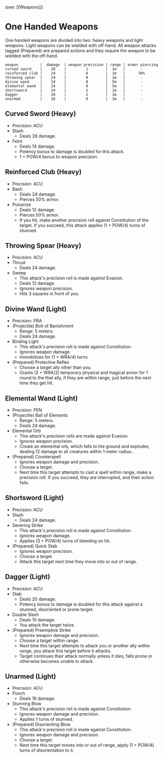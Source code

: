 (see: [[Weapons]])

# One Handed Weapons
One handed weapons are divided into two: heavy weapons and light weapons. Light weapons can be wielded with off-hand. All weapon attacks tagged (Prepared) are prepared actions and they require the weapon to be wielded with the off-hand.

```one_handed_weapons_table
weapon          |  damage  | weapon precision | range | armor piercing
curved sword    |    28    |         1        |  1m   |       -
reinforced club |    24    |         0        |  1m   |      50%
throwing spear  |    24    |         0        |  1m   |       -
divine wand     |    24    |         0        |  5m   |       -
elemental wand  |    24    |         0        |  5m   |       -
shortsword      |    24    |         2        |  1m   |       -
dagger          |    20    |         2        |  1m   |       -
unarmed         |    16    |         0        |  1m   |       -
```

## Curved Sword (Heavy)
+ Precision: ACU
+ Slash
	+ Deals 28 damage.
+ Feint
	+ Deals 14 damage.
	+ Potency bonus to damage is doubled for this attack. 
	+ 1 + POW/4 bonus to weapon precision.

## Reinforced Club (Heavy)
+ Precision: ACU
+ Bash
	+ Deals 24 damage.
	+ Pierces 50% armor.
+ Pulverize
	+ Deals 12 damage.
	+ Pierces 50% armor.
	+ If you hit, make another precision roll against Constitution of the target. If you succeed, this attack applies (1 + POW/4) turns of stunned.

## Throwing Spear (Heavy)
+ Precision: ACU
+ Thrust
	+ Deals 24 damage.
+ Sweep
	+ This attack's precision roll is made against Evasion.
	+ Deals 12 damage.
	+ Ignores weapon precision.
	+ Hits 3 squares in front of you.

## Divine Wand (Light)
+ Precision: PRA
+ (Projectile) Bolt of Banishment
	+ Range: 5 meters.
	+ Deals 24 damage.
+ Binding Light
	+ This attack's precision roll is made against Constitution.
	+ Ignores weapon damage.
	+ Immobilizes for (1 + WRA/4) turns.
+ (Prepared) Protective Reflex
	+ Choose a target ally other than you.
	+ Grants (3 + WRA/2) temporary physical and magical armor for 1 round to the that ally, if they are within range, just before the next time they get hit.

## Elemental Wand (Light)
+ Precision: PEN
+ (Projectile) Ball of Elements
	+ Range: 5 meters.
	+ Deals 24 damage.
+ Elemental Orb
	+ This attack's precision rolls are made against Evasion.
	+ Ignores weapon precision.
	+ Create an elemental orb, which falls to the ground and explodes, dealing 12 damage to all creatures within 1 meter radius..
+ (Prepared) Counterspell
	+ Ignores weapon damage and precision.
	+ Choose a target. 
	+ Next time this target attempts to cast a spell within range, make a precision roll. If you succeed, they are interrupted, and their action fails.

## Shortsword (Light)
+ Precision: ACU
+ Slash
	+ Deals 24 damage.
+ Severing Strike
	+ This attack's precision roll is made against Constitution.
	+ Ignores weapon damage.
	+ Applies (3 + POW/4) turns of bleeding on hit.
+ (Prepared) Quick Stab
	+ Ignores weapon precision.
	+ Choose a target. 
	+ Attack this target next time they move into or out of range.

## Dagger (Light)
+ Precision: ACU
+ Stab
	+ Deals 20 damage.
	+ Potency bonus to damage is doubled for this attack against a stunned, disoriented or prone target.
+ Double Slash
	+ Deals 10 damage.
	+ You attack the target twice.
+ (Prepared) Preemptive Strike
	+ Ignores weapon damage and precision.
	+ Choose a target within range. 
	+ Next time this target attempts to attack you or another ally within range, you attack this target before it attacks.
	+ Target continues their attack normally unless it dies, falls prone or otherwise becomes unable to attack.  

## Unarmed (Light)
+ Precision: ACU
+ Punch
	+ Deals 16 damage.
+ Stunning Blow 
	+ This attack's precision roll is made against Constitution.
	+ Ignores weapon damage and precision.
	+ Applies 1 turns of stunned.
+ (Prepared) Disorienting Blow
	+ This attack's precision roll is made against Constitution.
	+ Ignores weapon damage and precision.
	+ Choose a target. 
	+ Next time this target moves into or out of range, apply (1 + POW/4) turns of disorientation to it.